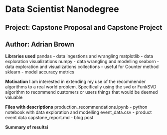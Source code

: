 # Data Scientist Nanodegree
## Project: Capstone Proposal and Capstone Project
## Author: Adrian Brown

**Libraries used**
pandas - data ingestions and wrangling
matplotlib - data exploration visualizations
numpy - data wrangling and modelling
seaborn - data exploration and visualizations
collections - useful for Counter method
sklearn - model accuracy metrics

**Motivation**
I am interested in extending my use of the recommender algorithms to a real world problem.  Specifically using the svd or FunkSVD algorithm
to recommend customers or users things that would be deemed valuable

**Files with descriptions**
production_recommendations.ipynb - python notebook with data exploration and modelling
event_data.csv - product event data
capstone_report.md - blog post

**Summary of resultsi**

